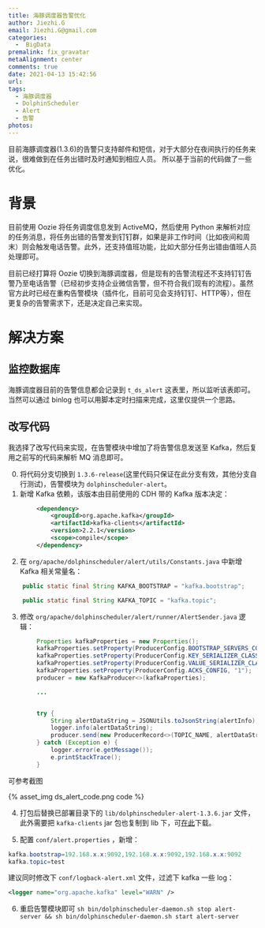 ```yaml
---
title: 海豚调度器告警优化
author: Jiezhi.G
email: Jiezhi.G@gmail.com
categories:
  -  BigData
premalink: fix_gravatar
metaAlignment: center
comments: true
date: 2021-04-13 15:42:56
url:
tags:
  - 海豚调度器
  - DolphinScheduler
  - Alert
  - 告警
photos:
---
```


目前海豚调度器(1.3.6)的告警只支持邮件和短信，对于大部分在夜间执行的任务来说，很难做到在任务出错时及时通知到相应人员。
所以基于当前的代码做了一些优化。

<!--more-->

# 背景
目前使用 Oozie 将任务调度信息发到 ActiveMQ，然后使用 Python 来解析对应的任务消息，将任务出错的告警发到钉钉群，如果是非工作时间（比如夜间和周末）则会触发电话告警。此外，还支持值班功能，比如大部分任务出错由值班人员处理即可。

目前已经打算将 Oozie 切换到海豚调度器，但是现有的告警流程还不支持钉钉告警乃至电话告警（已经初步支持企业微信告警，但不符合我们现有的流程）。虽然官方此时已经在重构告警模块（插件化，目前可见会支持钉钉、HTTP等），但在更复杂的告警需求下，还是决定自己来实现。

# 解决方案
## 监控数据库
海豚调度器目前的告警信息都会记录到 `t_ds_alert` 这表里，所以监听该表即可。当然可以通过 binlog 也可以用脚本定时扫描来完成，这里仅提供一个思路。

## 改写代码
我选择了改写代码来实现，在告警模块中增加了将告警信息发送至 Kafka，然后复用之前写的代码来解析 MQ 消息即可。

0. 将代码分支切换到 `1.3.6-release`(这里代码只保证在此分支有效，其他分支自行测试)，告警模块为 `dolphinscheduler-alert`。
1. 新增 Kafka 依赖，该版本由目前使用的 CDH 带的 Kafka 版本决定：
```xml
        <dependency>
            <groupId>org.apache.kafka</groupId>
            <artifactId>kafka-clients</artifactId>
            <version>2.2.1</version>
            <scope>compile</scope>
        </dependency>
```

2. 在 `org/apache/dolphinscheduler/alert/utils/Constants.java` 中新增 Kafka 相关常量名：
```java
    public static final String KAFKA_BOOTSTRAP = "kafka.bootstrap";

    public static final String KAFKA_TOPIC = "kafka.topic";
```

3. 修改 `org/apache/dolphinscheduler/alert/runner/AlertSender.java` 逻辑：
```java
        Properties kafkaProperties = new Properties();
        kafkaProperties.setProperty(ProducerConfig.BOOTSTRAP_SERVERS_CONFIG, PropertyUtils.getString(Constants.KAFKA_BOOTSTRAP));
        kafkaProperties.setProperty(ProducerConfig.KEY_SERIALIZER_CLASS_CONFIG, StringSerializer.class.getName());
        kafkaProperties.setProperty(ProducerConfig.VALUE_SERIALIZER_CLASS_CONFIG, StringSerializer.class.getName());
        kafkaProperties.setProperty(ProducerConfig.ACKS_CONFIG, "1");
        producer = new KafkaProducer<>(kafkaProperties);

        ...


        try {
            String alertDataString = JSONUtils.toJsonString(alertInfo);
            logger.info(alertDataString);
            producer.send(new ProducerRecord<>(TOPIC_NAME, alertDataString));
        } catch (Exception e) {
            logger.error(e.getMessage());
            e.printStackTrace();
        }
```

可参考截图

{% asset_img ds_alert_code.png code %}


4. 打包后替换已部署目录下的 `lib/dolphinscheduler-alert-1.3.6.jar` 文件，此外需要把 `kafka-clients` jar 包也复制到 lib 下，可[在此](https://mvnrepository.com/artifact/org.apache.kafka/kafka-clients/2.2.1)下载。

5. 配置 `conf/alert.properties` ，新增：
```java
kafka.bootstrap=192.168.x.x:9092,192.168.x.x:9092,192.168.x.x:9092
kafka.topic=test
```

建议同时修改下 `conf/logback-alert.xml` 文件，过滤下 kafka 一些 log：
```xml
<logger name="org.apache.kafka" level="WARN" />
```

6. 重启告警模块即可
`sh bin/dolphinscheduler-daemon.sh stop alert-server && sh bin/dolphinscheduler-daemon.sh start alert-server`
